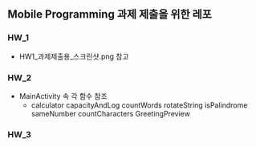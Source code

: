## Mobile Programming 과제 제출을 위한 레포
### HW_1
- HW1_과제제출용_스크린샷.png 참고

### HW_2
- MainActivity 속 각 함수 참조
  - calculator
    capacityAndLog
    countWords
    rotateString
    isPalindrome
    sameNumber
    countCharacters
    GreetingPreview

### HW_3
